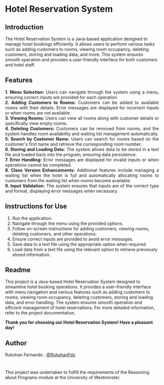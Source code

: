 # Hotel Reservation System


## Introduction
The Hotel Reservation System is a Java-based application designed to manage hotel bookings efficiently. It allows users to perform various tasks such as adding customers to rooms, viewing room occupancy, deleting customers, storing and loading data, and more. This system ensures smooth operation and provides a user-friendly interface for both customers and hotel staff.

## Features
<p style="text-align: justify;"><b>1. Menu Selection:</b> Users can navigate through the system using a menu, ensuring correct inputs are provided for each operation. <br>
<b>2. Adding Customers to Rooms:</b> Customers can be added to available rooms with their details. Error messages are displayed for incorrect inputs or when rooms are not available. <br>
<b>3. Viewing Rooms:</b> Users can view all rooms along with customer details or specifically view empty rooms. <br>
<b>4. Deleting Customers:</b> Customers can be removed from rooms, and the system handles room availability and waiting list management automatically. <br>
<b>5. Search by Customer Name:</b> Users can search for rooms based on the customer's first name and retrieve the corresponding room number. <br>
<b>6. Storing and Loading Data:</b> The system allows data to be stored in a text file and loaded back into the program, ensuring data persistence. <br>
<b>7. Error Handling:</b> Error messages are displayed for invalid inputs or when operations cannot be completed. <br>
<b>8. Class Version Enhancements:</b> Additional features include managing a waiting list when the hotel is full and automatically allocating rooms to customers from the waiting list when rooms become available. <br>
<b>9. Input Validation:</b> The system ensures that inputs are of the correct type and format, displaying error messages when necessary. </p>

## Instructions for Use
1. Run the application.<br>
2. Navigate through the menu using the provided options.<br>
3. Follow on-screen instructions for adding customers, viewing rooms, deleting customers, and other operations.<br>
4. Ensure correct inputs are provided to avoid error messages.<br>
5. Save data to a text file using the appropriate option when required.<br>
6. Load data from a text file using the relevant option to retrieve previously stored information.

## Readme
This project is a Java-based Hotel Reservation System designed to streamline hotel booking operations. It provides a user-friendly interface with menu navigation and various features such as adding customers to rooms, viewing room occupancy, deleting customers, storing and loading data, and error handling. The system ensures smooth operation and efficient management of hotel reservations. For more detailed information, refer to the project documentation.

<b>Thank you for choosing our Hotel Reservation System! Have a pleasant day!</b>

## Author
Rukshan Fernando : [@RukshanFdo](https://github.com/RukshanFdo)


###
<br/>
This project was undertaken to fulfill the requirements of the Reasoning about Programs module at the University of Westminster.
